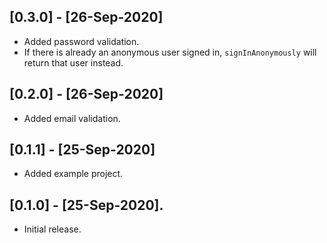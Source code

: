 ## [0.3.0] - [26-Sep-2020]

* Added password validation.
* If there is already an anonymous user signed in, `signInAnonymously` will return that user instead.

## [0.2.0] - [26-Sep-2020]

* Added email validation.

## [0.1.1] - [25-Sep-2020]

* Added example project.

## [0.1.0] - [25-Sep-2020].

* Initial release.
